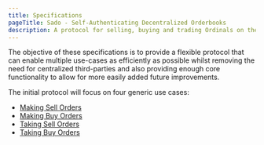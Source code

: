 ```yaml
---
title: Specifications
pageTitle: Sado - Self-Authenticating Decentralized Orderbooks
description: A protocol for selling, buying and trading Ordinals on the bitcoin network.
---
```


The objective of these specifications is to provide a flexible protocol that can enable multiple use-cases as efficiently as possible whilst removing the need for centralized third-parties and also providing enough core functionality to allow for more easily added future improvements.

The initial protocol will focus on four generic use cases:

 - [Making Sell Orders](/docs/making-sell-orders)
 - [Making Buy Orders](/docs/making-buy-orders)
 - [Taking Sell Orders](/docs/taking-sell-orders)
 - [Taking Buy Orders](/docs/taking-buy-orders)
